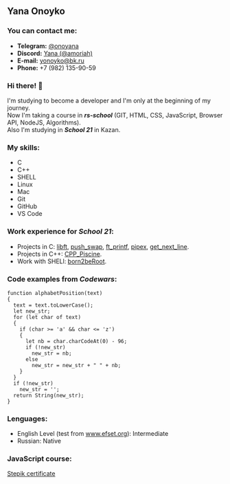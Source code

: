 ## Yana Onoyko

### You can contact me:
* **Telegram:** [@onoyana](https://t.me/onoyana)
* **Discord:** [Yana (@amoriah)](https://discordapp.com/users/1015941711744225300/)
* **E-mail:** yonoyko@bk.ru
* **Phone:** +7 (982) 135-90-59

### Hi there! 🌈
I'm studying to become a developer and I'm only at the beginning of my journey.<br/>
Now I'm taking a course in ***rs-school*** (GIT, HTML, CSS, JavaScript, Browser API, NodeJS, Algorithms).<br/>
Also I'm studying in ***School 21*** in Kazan.<br/>

### My skills: 
* C
* C++
* SHELL
* Linux
* Mac
* Git
* GitHub
* VS Code

### Work experience for _School 21_: 
* Projects in C: [libft][1], [push_swap][2], [ft_printf][3], [pipex][4], [get_next_line][5].
* Projects in C++: [CPP_Piscine][6].
* Work with SHELl: [born2beRoot][7].

### Code examples from _Codewars_:
```
function alphabetPosition(text)
{
  text = text.toLowerCase();
  let new_str;
  for (let char of text)
  {
    if (char >= 'a' && char <= 'z')
    {
      let nb = char.charCodeAt(0) - 96;
      if (!new_str)
        new_str = nb;
      else
        new_str = new_str + " " + nb;
    }
  }
  if (!new_str)
    new_str = '';
  return String(new_str);
}

```

### Lenguages:
* English Level (test from www.efset.org): Intermediate
* Russian: Native

### JavaScript course:
[Stepik certificate](https://stepik.org/cert/1548544)

[1]: https://github.com/amoriah/libft
[2]: https://github.com/amoriah/push_swap
[3]: https://github.com/amoriah/ft_printf
[4]: https://github.com/amoriah/pipex
[5]: https://github.com/amoriah/get_next_line
[6]: https://github.com/amoriah/cpp-module_amor
[7]: https://github.com/amoriah/born2beroot
